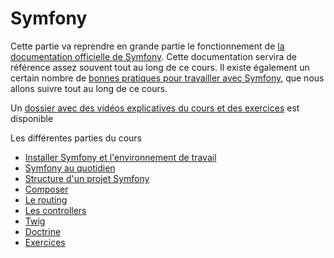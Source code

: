 # Symfony

Cette partie va reprendre en grande partie le fonctionnement de [la documentation officielle de Symfony](https://symfony.com/doc/current/index.html). Cette documentation servira de référence assez souvent tout au long de ce cours. Il existe également un certain nombre de [bonnes pratiques pour travailler avec Symfony](https://symfony.com/doc/current/best_practices.html), que nous allons suivre tout au long de ce cours.

Un [dossier avec des vidéos explicatives du cours et des exercices](https://loom.com/share/folder/5c8d96796b7e466bbd24b9ce7d2a563b) est disponible

Les différentes parties du cours

- [Installer Symfony et l'environnement de travail](1-installation.md)
- [Symfony au quotidien](2-quotidien.md)
- [Structure d'un projet Symfony](3-structure.md)
- [Composer](4-composer.md)
- [Le routing](5-routing.md)
- [Les controllers](6-controllers.md)
- [Twig](7-twig.md)
- [Doctrine](8-doctrine.md)
- [Exercices](99-exercices.md)